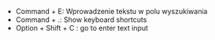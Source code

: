 * Command + E: Wprowadzenie tekstu w polu wyszukiwania
* Command + .: Show keyboard shortcuts
* Option + Shift + C : go to enter text input
